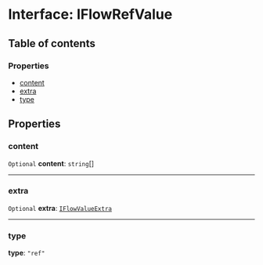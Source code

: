 # Interface: IFlowRefValue

## Table of contents

### Properties

* [content](/en/auto-docs/form-materials/interfaces/IFlowRefValue.md#content)
* [extra](/en/auto-docs/form-materials/interfaces/IFlowRefValue.md#extra)
* [type](/en/auto-docs/form-materials/interfaces/IFlowRefValue.md#type)

## Properties

### content

`Optional` **content**: `string`\[]

***

### extra

`Optional` **extra**: [`IFlowValueExtra`](/en/auto-docs/form-materials/interfaces/IFlowValueExtra.md)

***

### type

**type**: `"ref"`
